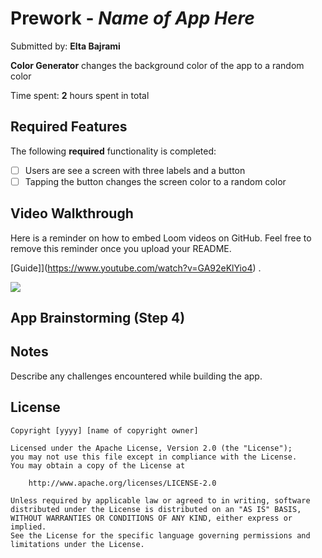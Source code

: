 # Prework - *Name of App Here*

Submitted by: **Elta Bajrami**

**Color Generator** changes the background color of the app to a random color

Time spent: **2** hours spent in total

## Required Features

The following **required** functionality is completed:

- [ ] Users are see a screen with three labels and a button
- [ ] Tapping the button changes the screen color to a random color
 
## Video Walkthrough

Here is a reminder on how to embed Loom videos on GitHub. Feel free to remove this reminder once you upload your README. 

[Guide]](https://www.youtube.com/watch?v=GA92eKlYio4) .

<div>
    <a href="https://www.loom.com/share/5065eb1f47404de89737bc4cbef6bade"></a>
    <a href="https://www.loom.com/share/5065eb1f47404de89737bc4cbef6bade">
      <img style="max-width:300px;" src="https://cdn.loom.com/sessions/thumbnails/5065eb1f47404de89737bc4cbef6bade-b7e45b6bd2b4ba18-full-play.gif">
    </a>
  </div>

## App Brainstorming (Step 4)

## Notes

Describe any challenges encountered while building the app.

## License

    Copyright [yyyy] [name of copyright owner]

    Licensed under the Apache License, Version 2.0 (the "License");
    you may not use this file except in compliance with the License.
    You may obtain a copy of the License at

        http://www.apache.org/licenses/LICENSE-2.0

    Unless required by applicable law or agreed to in writing, software
    distributed under the License is distributed on an "AS IS" BASIS,
    WITHOUT WARRANTIES OR CONDITIONS OF ANY KIND, either express or implied.
    See the License for the specific language governing permissions and
    limitations under the License.
